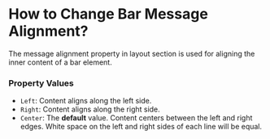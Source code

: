 # How to Change Bar Message Alignment?

The message alignment property in layout section is used for aligning the inner content of a bar element.

### Property Values

* ```Left```:  Content aligns along the left side.
* ```Right```: Content aligns along the right side.
* ```Center```: The **default** value. Content centers between the left and right edges. White space on the left and right sides of each line will be equal.
